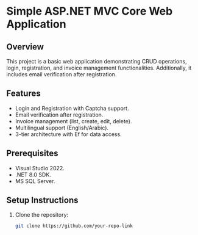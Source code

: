 # Simple ASP.NET MVC Core Web Application

## Overview
This project is a basic web application demonstrating CRUD operations, login, registration, and invoice management functionalities. Additionally, it includes email verification after registration.

## Features
- Login and Registration with Captcha support.
- Email verification after registration.
- Invoice management (list, create, edit, delete).
- Multilingual support (English/Arabic).
- 3-tier architecture with Ef for data access.

## Prerequisites
- Visual Studio 2022.
- .NET 8.0 SDK.
- MS SQL Server.

## Setup Instructions
1. Clone the repository:
   ```bash
   git clone https://github.com/your-repo-link
